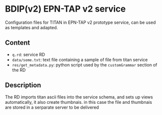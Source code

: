 # BDIP(v2) EPN-TAP v2 service

Configuration files for TITAN in EPN-TAP v2 prototype service, can be used as templates and adapted. 

## Content

- `q.rd`: service RD
- `data/some.txt`: text file containing a sample of file from titan service
- `res/get_metadata.py`: python script used by the `customGrammar` section of the RD

## Description

The RD imports titan ascii files into the service schema, and sets up views 
automatically, it also create thumbnais.
in this case the file and thumbnais are stored in a serparate server to be delivered
